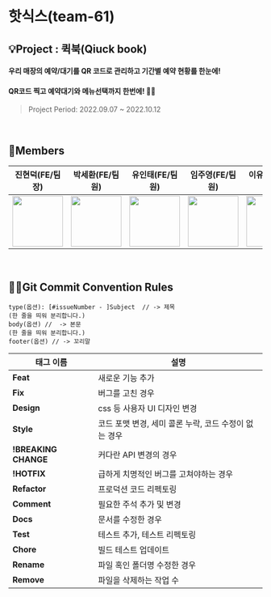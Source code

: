 # 핫식스(team-61)
## 💡Project : 퀵북(Qiuck book)
#### 우리 매장의 예약/대기를 QR 코드로 관리하고 기간별 예약 현황를 한눈에!
#### QR코드 찍고 예약대기와 메뉴선택까지 한번에! 👌🏻
> Project Period: 2022.09.07 ~ 2022.10.12

<br/>

## 👥Members
| 진현덕(FE/팀장) | 박세환(FE/팀원) | 유인태(FE/팀원) | 임주영(FE/팀원) | 이유림(BE/팀원) | 박윤택(BE/팀원) |
| -- | -- | -- | -- | -- | -- |
|<img width="100" height="100" src="https://avatars.githubusercontent.com/u/102455275?v=4"/>|<img width="100" height="100" src="https://avatars.githubusercontent.com/u/104332812?v=4"/>|<img width="100" height="100" src="https://avatars.githubusercontent.com/u/82711000?v=4"/>|<img width="100" height="100" src="https://avatars.githubusercontent.com/u/100186616?v=4"/>|<img width="100" height="100" src="https://avatars.githubusercontent.com/u/104312654?v=4"/>|<img width="100" height="100" src="https://avatars.githubusercontent.com/u/26485439?v=4"/>


<br/>

## ✍🏻Git Commit Convention Rules
```
type(옵션): [#issueNumber - ]Subject  // -> 제목
(한 줄을 띄워 분리합니다.)
body(옵션) //  -> 본문 
(한 줄을 띄워 분리합니다.)
footer(옵션) // -> 꼬리말
```

|태그 이름|설명|
|--|--|
|**Feat**|새로운 기능 추가|
|**Fix**|버그를 고친 경우|
|**Design**|css 등 사용자 UI 디자인 변경|
|**Style**|코드 포맷 변경, 세미 콜론 누락, 코드 수정이 없는 경우|
|**!BREAKING CHANGE**|커다란 API 변경의 경우|
|**!HOTFIX**|급하게 치명적인 버그를 고쳐야하는 경우|
|**Refactor**|프로덕션 코드 리펙토링|
|**Comment**|필요한 주석 추가 및 변경|
|**Docs**|문서를 수정한 경우|
|**Test**|테스트 추가, 테스트 리펙토링|
|**Chore**|빌드 테스트 업데이트|
|**Rename**|파일 혹인 폴더명 수정한 경우|
|**Remove**|파일을 삭제하는 작업 수
